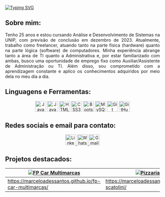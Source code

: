 <a href="https://git.io/typing-svg"><img
        src="https://readme-typing-svg.herokuapp.com?font=Source+Code+Pro&weight=500&size=40&pause=1000&color=9745F5&center=true&vCenter=true&width=1000&height=100&lines=Ol%C3%A1!+Me+chamo+Marcelo!+%F0%9F%91%8B"
        alt="Typing SVG" /></a>

## Sobre mim:

<p align='justify'>
    Tenho 25 anos e estou cursando Análise e Desenvolvimento de Sistemas na UNIP, com previsão de conclusão em dezembro de 2023. Atualmente, trabalho como freelancer, atuando tanto na parte física (hardware) quanto na parte lógica (software) de computadores. Minha experiência abrange tanto a área de TI quanto a Administrativa e, por estar familiarizado com ambas, busco uma oportunidade de emprego fixo como Auxiliar/Assistente de Administração ou TI. Além disso, sou comprometido com a aprendizagem constante e aplico os conhecimentos adquiridos por meio dela no meu dia a dia.

## Linguagens e Ferramentas:

<p align="center">
    <a href="https://www.java.com/" style="text-decoration:none;">
        <img height="35" src="https://img.shields.io/badge/Java-ED8B00?style=for-the-badge&logo=java&logoColor=white"
            alt="Java">
    </a>
    <a href="https://www.javascript.com/" style="text-decoration:none;">
        <img height="35"
            src="https://img.shields.io/badge/JavaScript-F7DF1E?style=for-the-badge&logo=javascript&logoColor=black"
            alt="JavaScript">
    </a>
    <a href="https://developer.mozilla.org/docs/Web/HTML" style="text-decoration:none;">
        <img height="35" src="https://img.shields.io/badge/HTML5-E34F26?style=for-the-badge&logo=html5&logoColor=white"
            alt="HTML5">
    </a>
    <a href="https://developer.mozilla.org/docs/Web/CSS" style="text-decoration:none;">
        <img height="35" src="https://img.shields.io/badge/CSS3-1572B6?style=for-the-badge&logo=css3&logoColor=white"
            alt="CSS3">
    </a>
    <a href="https://getbootstrap.com/" style="text-decoration:none;">
        <img height="35"
            src="https://img.shields.io/badge/Bootstrap-563D7C?style=for-the-badge&logo=bootstrap&logoColor=white"
            alt="Bootstrap">
    </a>
    <a href="https://www.mysql.com/" style="text-decoration:none;">
        <img height="35" src="https://img.shields.io/badge/MySQL-00000F?style=for-the-badge&logo=mysql&logoColor=white"
            alt="MySQL">
    </a>
    <a href="https://git-scm.com/" style="text-decoration:none;">
        <img height="35" src="https://img.shields.io/badge/Git-F05032?style=for-the-badge&logo=git&logoColor=white"
            alt="Git">
    </a>
    <a href="https://github.com/" style="text-decoration:none;">
        <img height="35"
            src="https://img.shields.io/badge/GitHub-181717?style=for-the-badge&logo=github&logoColor=white"
            alt="GitHub">
    </a>
</p>

## Redes sociais e email para contato:

<p align="center">
    <a href="https://www.linkedin.com/in/marceloalves3310/" target="_blank">
        <img height="35"
            src="https://img.shields.io/badge/-LinkedIn-blue?style=for-the-badge&logo=linkedin&logoColor=white"
            alt="LinkedIn" />
    </a>
    <a href="https://api.whatsapp.com/send?phone=11962326606" target="_blank">
        <img height="35"
            src="https://img.shields.io/badge/-WhatsApp-brightgreen?style=for-the-badge&logo=whatsapp&logoColor=white"
            alt="WhatsApp" />
    </a>
    <a href="mailto:marceloalves3310@gmail.com" target="_blank">
        <img height="35" src="https://img.shields.io/badge/-Gmail-red?style=for-the-badge&logo=gmail&logoColor=white"
            alt="Gmail" />
    </a>
</p>

## Projetos destacados:

<div align="center">

| [![FP Car Multimarcas](https://github-readme-stats.vercel.app/api/pin/?username=MarceloAdeSSantos&repo=fp-car-multimarcas&theme=midnight-purple)](https://github.com/MarceloAdeSSantos/fp-car-multimarcas) | [![Pizzaria Scatolini](https://github-readme-stats.vercel.app/api/pin/?username=MarceloAdeSSantos&repo=pizzaria-scatolini&theme=midnight-purple)](https://github.com/MarceloAdeSSantos/pizzaria-scatolini) |
|---|---|
| https://marceloadessantos.github.io/fp-car-multimarcas/ | https://marceloadessantos.github.io/pizzaria-scatolini/ |

</div>
